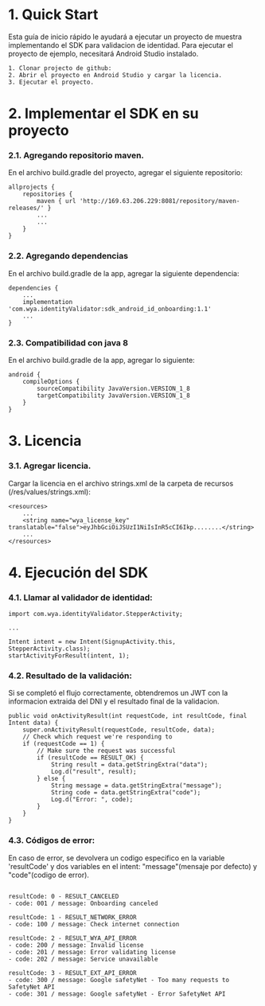 # 1. Quick Start
Esta guía de inicio rápido le ayudará a ejecutar un proyecto de muestra implementando el SDK para validacion de identidad. 
Para ejecutar el proyecto de ejemplo, necesitará Android Studio instalado.

```
1. Clonar projecto de github: 
2. Abrir el proyecto en Android Studio y cargar la licencia.
3. Ejecutar el proyecto.
```

# 2. Implementar el SDK en su proyecto
### 2.1. Agregando repositorio maven.
En el archivo build.gradle del proyecto, agregar el siguiente repositorio:
```
allprojects {
    repositories {
        maven { url 'http://169.63.206.229:8081/repository/maven-releases/' }
        ...
        ...
    }
}
```
### 2.2. Agregando dependencias
En el archivo build.gradle de la app, agregar la siguiente dependencia:
```
dependencies {
    ...
    implementation 'com.wya.identityValidator:sdk_android_id_onboarding:1.1'
    ...
}
```
### 2.3. Compatibilidad con java 8
En el archivo build.gradle de la app, agregar lo siguiente:
```
android {
    compileOptions {
        sourceCompatibility JavaVersion.VERSION_1_8
        targetCompatibility JavaVersion.VERSION_1_8
    }
}
```
# 3. Licencia
### 3.1. Agregar licencia.

Cargar la licencia en el archivo strings.xml de la carpeta de recursos (/res/values/strings.xml):
```
<resources>
    ...
    <string name="wya_license_key" translatable="false">eyJhbGciOiJSUzI1NiIsInR5cCI6Ikp........</string>
    ...
</resources>

```

# 4. Ejecución del SDK
### 4.1. Llamar al validador de identidad:

```
import com.wya.identityValidator.StepperActivity;

...

Intent intent = new Intent(SignupActivity.this, StepperActivity.class);
startActivityForResult(intent, 1);

```
### 4.2. Resultado de la validación:
Si se completó el flujo correctamente, obtendremos un JWT con la informacion extraida del DNI y el resultado final de la validacion.

```
public void onActivityResult(int requestCode, int resultCode, final Intent data) {
    super.onActivityResult(requestCode, resultCode, data);
    // Check which request we're responding to
    if (requestCode == 1) {
        // Make sure the request was successful
        if (resultCode == RESULT_OK) {
            String result = data.getStringExtra("data");
            Log.d("result", result);
        } else {
            String message = data.getStringExtra("message");
            String code = data.getStringExtra("code");
            Log.d("Error: ", code);
        }
    }
}

```

### 4.3. Códigos de error:
En caso de error, se devolvera un codigo especifico en la variable 'resultCode' y dos variables en el intent: "message"(mensaje por defecto) y "code"(codigo de error).
```

resultCode: 0 - RESULT_CANCELED
- code: 001 / message: Onboarding canceled

resultCode: 1 - RESULT_NETWORK_ERROR   
- code: 100 / message: Check internet connection

resultCode: 2 - RESULT_WYA_API_ERROR
- code: 200 / message: Invalid license
- code: 201 / message: Error validating license
- code: 202 / message: Service unavailable

resultCode: 3 - RESULT_EXT_API_ERROR
- code: 300 / message: Google safetyNet - Too many requests to SafetyNet API
- code: 301 / message: Google safetyNet - Error SafetyNet API

```
